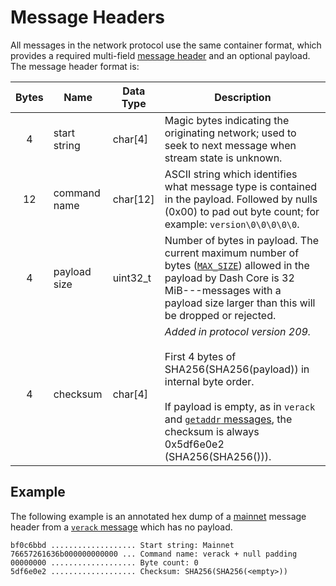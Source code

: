 # Message Headers

All messages in the network protocol use the same container format, which provides a required multi-field [message header](../resources/glossary.md#message-header) and an optional payload. The message header format is:

| Bytes | Name         | Data Type | Description
| :-------: |--------------|-----------|-------------
| 4     | start string | char[4]   | Magic bytes indicating the originating network; used to seek to next message when stream state is unknown.
| 12    | command name | char[12]  | ASCII string which identifies what message type is contained in the payload.  Followed by nulls (0x00) to pad out byte count; for example: `version\0\0\0\0\0`.
| 4     | payload size | uint32_t  | Number of bytes in payload.  The current maximum number of bytes ([`MAX_SIZE`](https://github.com/dashpay/dash/blob/v0.15.x/src/serialize.h#L29)) allowed in the payload by Dash Core is 32 MiB---messages with a payload size larger than this will be dropped or rejected.
| 4     | checksum     | char[4]   | *Added in protocol version 209.* <br><br>First 4 bytes of SHA256(SHA256(payload)) in internal byte order.<br /><br /> If payload is empty, as in `verack` and [`getaddr` messages](../reference/p2p-network-control-messages.md#getaddr), the checksum is always 0x5df6e0e2 (SHA256(SHA256(<empty string>))).

## Example

The following example is an annotated hex dump of a [mainnet](../resources/glossary.md#mainnet) message header from a [`verack` message](../reference/p2p-network-control-messages.md#verack) which has no payload.

``` text
bf0c6bbd ................... Start string: Mainnet
76657261636b000000000000 ... Command name: verack + null padding
00000000 ................... Byte count: 0
5df6e0e2 ................... Checksum: SHA256(SHA256(<empty>))
```
